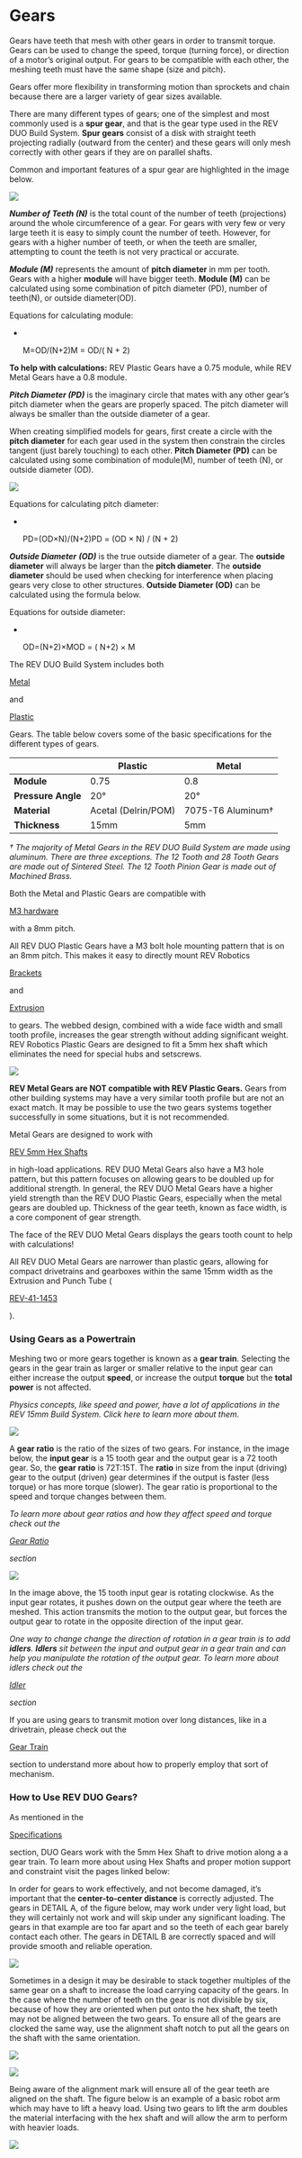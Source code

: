 # Gears

Gears have teeth that mesh with other gears in order to transmit torque. Gears can be used to change the speed, torque (turning force), or direction of a motor’s original output. For gears to be compatible with each other, the meshing teeth must have the same shape (size and pitch).

Gears offer more flexibility in transforming motion than sprockets and chain because there are a larger variety of gear sizes available.

There are many different types of gears; one of the simplest and most commonly used is a **spur gear**, and that is the gear type used in the REV DUO Build System. **Spur gears** consist of a disk with straight teeth projecting radially (outward from the center) and these gears will only mesh correctly with other gears if they are on parallel shafts.

Common and important features of a spur gear are highlighted in the image below.

![](https://2589213514-files.gitbook.io/\~/files/v0/b/gitbook-legacy-files/o/assets%2F15mm%2F-M9UyJQ58gxmBWnvU4aJ%2F-M9UzF3Da37nO8IlnZIM%2F1.png?generation=1591822059637529\&alt=media)

_**Number of Teeth (N)**_ is the total count of the number of teeth (projections) around the whole circumference of a gear. For gears with very few or very large teeth it is easy to simply count the number of teeth. However, for gears with a higher number of teeth, or when the teeth are smaller, attempting to count the teeth is not very practical or accurate.

_**Module (M)**_ represents the amount of **pitch diameter** in mm per tooth. Gears with a higher **module** will have bigger teeth. **Module (M)** can be calculated using some combination of pitch diameter (PD), number of teeth(N), or outside diameter(OD).

Equations for calculating module:

*   ​

    M=OD/(N+2)M = OD/( N + 2)

**To help with calculations:** REV Plastic Gears have a 0.75 module, while REV Metal Gears have a 0.8 module.

_**Pitch Diameter (PD)**_ is the imaginary circle that mates with any other gear’s pitch diameter when the gears are properly spaced. The pitch diameter will always be smaller than the outside diameter of a gear.

When creating simplified models for gears, first create a circle with the **pitch diameter** for each gear used in the system then constrain the circles tangent (just barely touching) to each other. **Pitch Diameter (PD)** can be calculated using some combination of module(M), number of teeth (N), or outside diameter (OD).

![](https://2589213514-files.gitbook.io/\~/files/v0/b/gitbook-legacy-files/o/assets%2F15mm%2F-M9UyJQ58gxmBWnvU4aJ%2F-M9UzF3EK9ndVECyVYdY%2F2.png?generation=1591822059610647\&alt=media)

Equations for calculating pitch diameter:

*   ​

    PD=(OD×N)/(N+2)PD = (OD × N) / (N + 2)

_**Outside Diameter**_ _**(OD)**_ is the true outside diameter of a gear. The **outside diameter** will always be larger than the **pitch diameter**. The **outside diameter** should be used when checking for interference when placing gears very close to other structures. **Outside Diameter (OD)** can be calculated using the formula below.

Equations for outside diameter:

*   ​

    OD=(N+2)×MOD = ( N+2) × M

The REV DUO Build System includes both

[Metal](https://www.revrobotics.com/competition/ftc/motion/rotary-motion/gears/metal-0-8-mod-gears/)

and

[Plastic](https://www.revrobotics.com/competition/ftc/motion/rotary-motion/gears/metal-0-8-mod-gears/)

Gears. The table below covers some of the basic specifications for the different types of gears.

| ​                  | Plastic             | Metal             |
| ------------------ | ------------------- | ----------------- |
| **Module**         | 0.75                | 0.8               |
| **Pressure Angle** | 20°                 | 20°               |
| **Material**       | Acetal (Delrin/POM) | 7075-T6 Aluminum† |
| **Thickness**      | 15mm                | 5mm               |

_† The majority of Metal Gears in the REV DUO Build System are made using aluminum. There are three exceptions. The 12 Tooth and 28 Tooth Gears are made out of Sintered Steel. The 12 Tooth Pinion Gear is made out of Machined Brass._

Both the Metal and Plastic Gears are compatible with

[M3 hardware](https://www.revrobotics.com/ftc/hardware/fasteners/)

with a 8mm pitch.

All REV DUO Plastic Gears have a M3 bolt hole mounting pattern that is on an 8mm pitch. This makes it easy to directly mount REV Robotics

[Brackets](https://www.revrobotics.com/ftc/structure/)

and

[Extrusion](https://www.revrobotics.com/ftc/structure/15mm-extrusion/)

to gears. The webbed design, combined with a wide face width and small tooth profile, increases the gear strength without adding significant weight. REV Robotics Plastic Gears are designed to fit a 5mm hex shaft which eliminates the need for special hubs and setscrews.

![](https://2589213514-files.gitbook.io/\~/files/v0/b/gitbook-legacy-files/o/assets%2F15mm%2F-M9UyJQ58gxmBWnvU4aJ%2F-M9UzF3Pahn4-ljhLxFF%2F13.png?generation=1591822059712508\&alt=media)

**REV Metal Gears are NOT compatible with REV Plastic Gears.** Gears from other building systems may have a very similar tooth profile but are not an exact match. It may be possible to use the two gears systems together successfully in some situations, but it is not recommended.

Metal Gears are designed to work with

[REV 5mm Hex Shafts](https://www.revrobotics.com/ftc/motion/bearings-linear-slides-pillow-blocks/)

in high-load applications. REV DUO Metal Gears also have a M3 hole pattern, but this pattern focuses on allowing gears to be doubled up for additional strength. In general, the REV DUO Metal Gears have a higher yield strength than the REV DUO Plastic Gears, especially when the metal gears are doubled up. Thickness of the gear teeth, known as face width, is a core component of gear strength.

The face of the REV DUO Metal Gears displays the gears tooth count to help with calculations!

All REV DUO Metal Gears are narrower than plastic gears, allowing for compact drivetrains and gearboxes within the same 15mm width as the Extrusion and Punch Tube (

[REV-41-1453](https://www.revrobotics.com/rev-41-1453/)

).

### Using Gears as a Powertrain <a href="#using-gears-as-a-powertrain" id="using-gears-as-a-powertrain"></a>

Meshing two or more gears together is known as a **gear train**. Selecting the gears in the gear train as larger or smaller relative to the input gear can either increase the output **speed**, or increase the output **torque** but the **total power** is not affected.

_Physics concepts, like speed and power, have a lot of applications in the REV 15mm Build System. Click here to learn more about them._

![](https://2589213514-files.gitbook.io/\~/files/v0/b/gitbook-legacy-files/o/assets%2F-M5yw0n8IneF5-9ybLjT%2F-M9Zg\_T1krecrlLn0n8a%2F-M9ZlOwZcPzzbfio3rVx%2Fimage.png?alt=media\&token=c94ad051-24c9-4544-a71a-7dafd53c369b)

A **gear ratio** is the ratio of the sizes of two gears. For instance, in the image below, the **input gear** is a 15 tooth gear and the output gear is a 72 tooth gear. So, the **gear ratio** is 72T:15T. The **ratio** in size from the input (driving) gear to the output (driven) gear determines if the output is faster (less torque) or has more torque (slower). The gear ratio is proportional to the speed and torque changes between them.

_To learn more about gear ratios and how they affect speed and torque check out the_

[_Gear Ratio_](<../../.gitbook/assets/gears advanced>)

_section_

![](https://2589213514-files.gitbook.io/\~/files/v0/b/gitbook-legacy-files/o/assets%2F-M5yw0n8IneF5-9ybLjT%2F-M9Zm\_nDCSZRRbIsBVPX%2F-M9Zv0I3Rjynk31Eeerb%2Fimage.png?alt=media\&token=c16473b1-849c-4132-89e7-3cc389c786fa)

In the image above, the 15 tooth input gear is rotating clockwise. As the input gear rotates, it pushes down on the output gear where the teeth are meshed. This action transmits the motion to the output gear, but forces the output gear to rotate in the opposite direction of the input gear.

_One way to change change the direction of rotation in a gear train is to add **idlers**. **Idlers** sit between the input and output gear in a gear train and can help you manipulate the rotation of the output gear. To learn more about idlers check out the_

[_Idler_](<../../.gitbook/assets/gears advanced>)

_section_

If you are using gears to transmit motion over long distances, like in a drivetrain, please check out the

[Gear Train](<../../.gitbook/assets/gears advanced>)

section to understand more about how to properly employ that sort of mechanism.

### How to Use REV DUO Gears? <a href="#how-to-use-rev-duo-gears" id="how-to-use-rev-duo-gears"></a>

As mentioned in the

[Specifications](broken-reference)

section, DUO Gears work with the 5mm Hex Shaft to drive motion along a a gear train. To learn more about using Hex Shafts and proper motion support and constraint visit the pages linked below:

In order for gears to work effectively, and not become damaged, it’s important that the **center-to-center distance** is correctly adjusted. The gears in DETAIL A, of the figure below, may work under very light load, but they will certainly not work and will skip under any significant loading. The gears in that example are too far apart and so the teeth of each gear barely contact each other. The gears in DETAIL B are correctly spaced and will provide smooth and reliable operation.

![](https://2589213514-files.gitbook.io/\~/files/v0/b/gitbook-legacy-files/o/assets%2F-M5yw0n8IneF5-9ybLjT%2F-M9\_EIVj36TXLkG6buP6%2F-M9\_LMrZk5oLsWbT9-CE%2Fimage.png?alt=media\&token=674b5835-8166-4d64-8434-20404acfd72d)

Sometimes in a design it may be desirable to stack together multiples of the same gear on a shaft to increase the load carrying capacity of the gears. In the case where the number of teeth on the gear is not divisible by six, because of how they are oriented when put onto the hex shaft, the teeth may not be aligned between the two gears. To ensure all of the gears are clocked the same way, use the alignment shaft notch to put all the gears on the shaft with the same orientation.

![](https://2589213514-files.gitbook.io/\~/files/v0/b/gitbook-legacy-files/o/assets%2F15mm%2F-M9UyJQ58gxmBWnvU4aJ%2F-M9UzF3R6QGRqB1YMa7z%2F15.png?generation=1591822059652653\&alt=media)

![](https://2589213514-files.gitbook.io/\~/files/v0/b/gitbook-legacy-files/o/assets%2F15mm%2F-M9UyJQ58gxmBWnvU4aJ%2F-M9UzF3QFi2GCh80\_247%2F14.png?generation=1591822059617958\&alt=media)

Being aware of the alignment mark will ensure all of the gear teeth are aligned on the shaft. The figure below is an example of a basic robot arm which may have to lift a heavy load. Using two gears to lift the arm doubles the material interfacing with the hex shaft and will allow the arm to perform with heavier loads.

![](https://2589213514-files.gitbook.io/\~/files/v0/b/gitbook-legacy-files/o/assets%2F15mm%2F-M9UyJQ58gxmBWnvU4aJ%2F-M9UzF3SjHNz3sVEuRD3%2F16.png?generation=1591822059682956\&alt=media)
